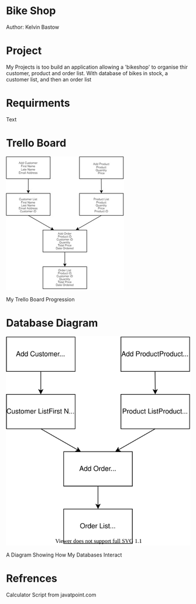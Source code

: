 # Bike Shop
Author: Kelvin Bastow

# Project

My Projects is too build an application allowing a 'bikeshop' to organise thir customer, product and order list. With database of bikes in stock, a customer list, and then an order list

# Requirments

Text

# Trello Board

![Trello Board](/images/bikeshop.jpg)

My Trello Board Progression

# Database Diagram

![Database Diagram](/images/bikeshop.svg)

A Diagram Showing How My Databases Interact

# Refrences

Calculator Script from javatpoint.com
